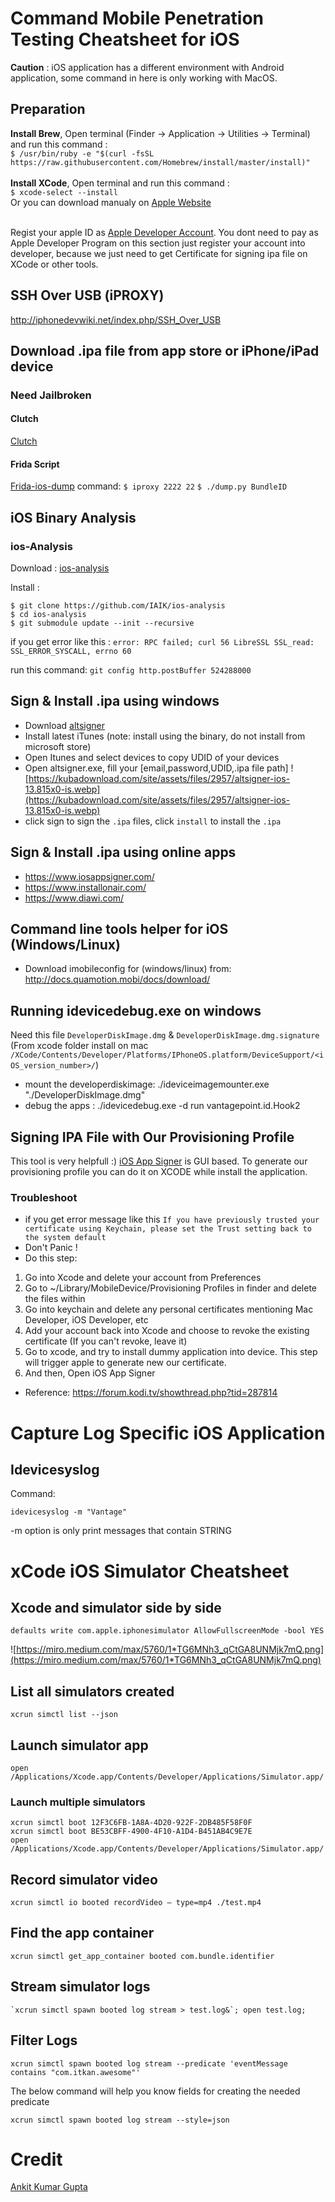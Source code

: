 # Command Mobile Penetration Testing Cheatsheet for iOS

**Caution** : iOS application has a different environment with Android application, some command in here is only working with MacOS.

## Preparation
**Install Brew**, Open terminal (Finder -> Application -> Utilities -> Terminal) and run this command :</br>
`$ /usr/bin/ruby -e "$(curl -fsSL https://raw.githubusercontent.com/Homebrew/install/master/install)"`</br></br>
**Install XCode**, Open terminal and run this command : </br>
`$ xcode-select --install`</br>
Or you can download manualy on [Apple Website](https://developer.apple.com/downloads)</br></br>

Regist your apple ID as [Apple Developer Account](http://developer.apple.com/account). You dont need to pay as Apple Developer Program on this section just register your account into developer, because we just need to get Certificate for signing ipa file on XCode or other tools.

## SSH Over USB (iPROXY)
http://iphonedevwiki.net/index.php/SSH_Over_USB

## Download .ipa file from app store or iPhone/iPad device

### Need Jailbroken 
#### Clutch
[Clutch](https://github.com/KJCracks/Clutch)

#### Frida Script
[Frida-ios-dump](https://github.com/AloneMonkey/frida-ios-dump)
command:
`$ iproxy 2222 22`
`$ ./dump.py BundleID`

## iOS Binary Analysis
### ios-Analysis
Download : [ios-analysis](https://github.com/IAIK/ios-analysis)

Install : 
```
$ git clone https://github.com/IAIK/ios-analysis
$ cd ios-analysis
$ git submodule update --init --recursive
```

if you get error like this :
`error: RPC failed; curl 56 LibreSSL SSL_read: SSL_ERROR_SYSCALL, errno 60`

run this command:
`git config http.postBuffer 524288000`

## Sign & Install .ipa using windows

- Download [altsigner](http://qd.appdown.info/qd/altsignerqd/altsignerInstaller_1.1.0.0/AltSigner_Installer_1.1.0.0.exe)
- Install latest iTunes (note: install using the binary, do not install from microsoft store)
- Open Itunes and select devices to copy UDID of your devices
- Open altsigner.exe, fill your [email,password,UDID,.ipa file path]
![https://kubadownload.com/site/assets/files/2957/altsigner-ios-13.815x0-is.webp](https://kubadownload.com/site/assets/files/2957/altsigner-ios-13.815x0-is.webp)
- click sign to sign the `.ipa` files, click `install` to install the `.ipa`

## Sign & Install .ipa using online apps

- https://www.iosappsigner.com/
- https://www.installonair.com/
- https://www.diawi.com/

## Command line tools helper for iOS (Windows/Linux)

- Download imobileconfig for (windows/linux) from: http://docs.quamotion.mobi/docs/download/

## Running idevicedebug.exe on windows

Need this file `DeveloperDiskImage.dmg` & `DeveloperDiskImage.dmg.signature` 
(From xcode folder install on mac `/XCode/Contents/Developer/Platforms/IPhoneOS.platform/DeviceSupport/<iOS_version_number>/`)

- mount the developerdiskimage: ./ideviceimagemounter.exe "./DeveloperDiskImage.dmg"
- debug the apps : ./idevicedebug.exe -d run vantagepoint.id.Hook2

## Signing IPA File with Our Provisioning Profile

This tool is very helpfull :) [iOS App Signer](https://dantheman827.github.io/ios-app-signer/) is GUI based. 
To generate our provisioning profile you can do it on XCODE while install the application.

### Troubleshoot
- if you get error message like this ``` If you have previously trusted your certificate using Keychain, please set the Trust setting back to the system default ``` 
- Don't Panic ! 
- Do this step: 
 1. Go into Xcode and delete your account from Preferences
 2. Go to ~/Library/MobileDevice/Provisioning Profiles in finder and delete the files within
 3. Go into keychain and delete any personal certificates mentioning Mac Developer, iOS Developer, etc
 4. Add your account back into Xcode and choose to revoke the existing certificate (If you can't revoke, leave it)
 5. Go to xcode, and try to install dummy application into device. This step will trigger apple to generate new our certificate.
 6. And then, Open iOS App Signer
- Reference: https://forum.kodi.tv/showthread.php?tid=287814

# Capture Log Specific iOS Application

## Idevicesyslog
Command:
```
idevicesyslog -m "Vantage"
```
-m option is only print messages that contain STRING

# xCode iOS Simulator Cheatsheet

## Xcode and simulator side by side
```
defaults write com.apple.iphonesimulator AllowFullscreenMode -bool YES
```
![https://miro.medium.com/max/5760/1*TG6MNh3_qCtGA8UNMjk7mQ.png](https://miro.medium.com/max/5760/1*TG6MNh3_qCtGA8UNMjk7mQ.png)

## List all simulators created
```
xcrun simctl list --json
```

## Launch simulator app 
```
open /Applications/Xcode.app/Contents/Developer/Applications/Simulator.app/
```

### Launch multiple simulators
```
xcrun simctl boot 12F3C6FB-1A8A-4D20-922F-2DB485F58F0F
xcrun simctl boot BE53CBFF-4900-4F10-A1D4-B451AB4C9E7E
open /Applications/Xcode.app/Contents/Developer/Applications/Simulator.app/
```

## Record simulator video
```
xcrun simctl io booted recordVideo — type=mp4 ./test.mp4
```

## Find the app container
```
xcrun simctl get_app_container booted com.bundle.identifier
```

## Stream simulator logs
```
`xcrun simctl spawn booted log stream > test.log&`; open test.log;
```

## Filter Logs
```
xcrun simctl spawn booted log stream --predicate 'eventMessage contains "com.itkan.awesome"'
```

The below command will help you know fields for creating the needed predicate
```
xcrun simctl spawn booted log stream --style=json
```

# Credit
[Ankit Kumar Gupta](https://medium.com/@ankitkumargupta/ios-simulator-command-line-tricks-ee58054d30f4)
